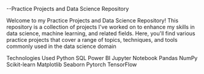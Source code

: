 --Practice Projects and Data Science Repository


Welcome to my Practice Projects and Data Science Repository! This repository is a collection of projects I've worked on to enhance my skills in data science, machine learning, and related fields. Here, you'll find various practice projects that cover a range of topics, techniques, and tools commonly used in the data science domain




Technologies Used
Python
SQL
Power BI
Jupyter Notebook
Pandas
NumPy
Scikit-learn
Matplotlib
Seaborn
Pytorch
TensorFlow
